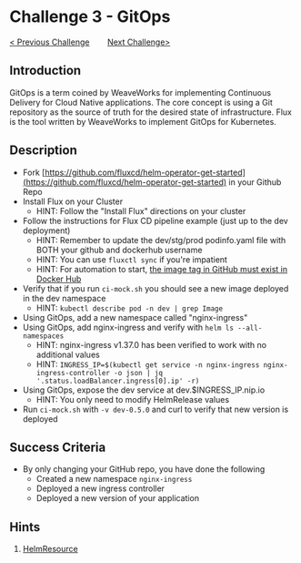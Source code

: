 # Challenge 3 - GitOps

[< Previous Challenge](./02-helm.md)&nbsp;&nbsp;&nbsp;&nbsp;&nbsp;&nbsp;&nbsp;&nbsp;[Next Challenge>](./04-resiliency.md)

## Introduction

GitOps is a term coined by WeaveWorks for implementing Continuous Delivery for Cloud Native applications.  The core concept is using a Git repository as the source of truth for the desired state of infrastructure.  Flux is the tool written by WeaveWorks to implement GitOps for Kubernetes.

## Description

- Fork [https://github.com/fluxcd/helm-operator-get-started](https://github.com/fluxcd/helm-operator-get-started) in your Github Repo
- Install Flux on your Cluster
    - HINT: Follow the "Install Flux" directions on your cluster
- Follow the instructions for Flux CD pipeline example (just up to the dev deployment)
    - HINT: Remember to update the dev/stg/prod podinfo.yaml file with BOTH your github and dockerhub username
    - HINT: You can use `fluxctl sync` if you're impatient
    - HINT: For automation to start, [the image tag in GitHub must exist in Docker Hub](https://github.com/fluxcd/flux/issues/2929)
- Verify that if you run `ci-mock.sh` you should see a new image deployed in the dev namespace
    - HINT: `kubectl describe pod -n dev | grep Image`
- Using GitOps, add a new namespace called "nginx-ingress"
- Using GitOps, add nginx-ingress and verify with `helm ls --all-namespaces`
    - HINT: nginx-ingress v1.37.0 has been verified to work with no additional values
    - HINT: `INGRESS_IP=$(kubectl get service -n nginx-ingress nginx-ingress-controller -o json | jq '.status.loadBalancer.ingress[0].ip' -r)`
- Using GitOps, expose the dev service at dev.$INGRESS_IP.nip.io
    - HINT: You only need to modify HelmRelease values
- Run `ci-mock.sh` with `-v dev-0.5.0` and curl to verify that new version is deployed

## Success Criteria

- By only changing your GitHub repo, you have done the following
    - Created a new namespace `nginx-ingress`
    - Deployed a new ingress controller
    - Deployed a new version of your application

## Hints

1. [HelmResource](https://docs.fluxcd.io/projects/helm-operator/en/stable/references/helmrelease-custom-resource/)

